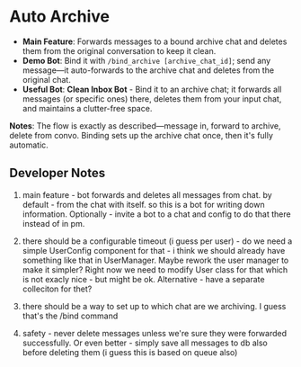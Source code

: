 # Auto Archive

- **Main Feature**: Forwards messages to a bound archive chat and deletes them from the original conversation to keep it clean.
- **Demo Bot**: Bind it with `/bind_archive [archive_chat_id]`; send any message—it auto-forwards to the archive chat and deletes from the original chat.
- **Useful Bot**: **Clean Inbox Bot** - Bind it to an archive chat; it forwards all messages (or specific ones) there, deletes them from your input chat, and maintains a clutter-free space.

**Notes**: The flow is exactly as described—message in, forward to archive, delete from convo. Binding sets up the archive chat once, then it's fully automatic.

## Developer Notes

1) main feature - bot forwards and deletes all messages from chat. by default - from the chat with itself. so this is a bot for writing down information. Optionally - invite a bot to a chat and config to do that there instead of in pm.

2) there should be a configurable timeout (i guess per user) - do we need a simple UserConfig component for that - i think we should already have something like that in UserManager. Maybe rework the user manager to make it simpler? Right now we need to modify User class for that which is not exacly nice - but might be ok. Alternative - have a separate colleciton for thet?

3) there should be a way to set up to which chat are we archiving. I guess that's the /bind command

4) safety - never delete messages unless we're sure they were forwarded successfully. Or even better - simply save all messages to db also before deleting them (i guess this is based on queue also)
